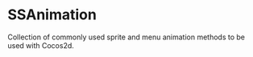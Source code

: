 SSAnimation
===========

Collection of commonly used sprite and menu animation methods to be used with Cocos2d.
